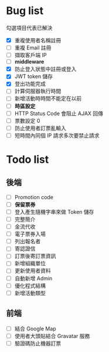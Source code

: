 # Bug list

勾選項目代表已解決

- [x] 重複使用者名稱註冊
- [ ] 重複 Email 註冊
- [ ] 擷取客戶端 IP
- [ ] **middleware**
- [x] 防止登入狀態中註冊或登入
- [x] JWT token 儲存
- [x] 登出功能完成
- [ ] 計算伺服器執行時間
- [ ] 新增活動時時間不能定在以前
- [ ] **時區設定**
- [ ] HTTP Status Code 會阻止 AJAX 回傳
- [ ] 票數設定 0
- [ ] 防止使用者訂票亂輸入
- [ ] 短時間內同個 IP 請求多次要禁止請求

# Todo list

## 後端

- [ ] Promotion code
- [ ] **保留票券**
- [ ] 登入產生隨機字串來做 Token 儲存
- [ ] 完整簡介
- [ ] 金流代收
- [ ] 電子票券入場
- [ ] 列出報名者
- [ ] 寄認證信
- [ ] 訂票後寄訂票資訊
- [ ] 新增組織單位
- [ ] 更新使用者資料
- [ ] 自動新增 Admin
- [ ] 優化程式結構
- [ ] 新增活動類型

## 前端
- [ ] 結合 Google Map
- [ ] 使用者大頭貼結合 Gravatar 服務
- [ ] 驗證碼防止機器訂票
